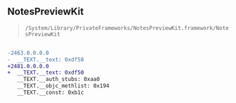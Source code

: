 ## NotesPreviewKit

> `/System/Library/PrivateFrameworks/NotesPreviewKit.framework/NotesPreviewKit`

```diff

-2463.0.0.0.0
-  __TEXT.__text: 0xdf58
+2481.0.0.0.0
+  __TEXT.__text: 0xdf50
   __TEXT.__auth_stubs: 0xaa0
   __TEXT.__objc_methlist: 0x194
   __TEXT.__const: 0xb1c

```
